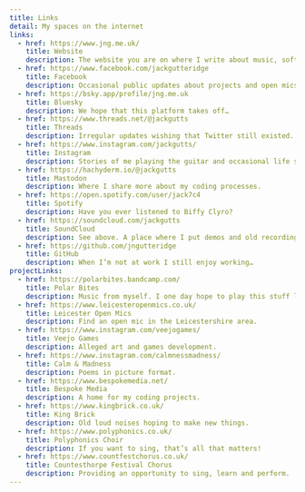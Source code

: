 ```yaml
---
title: Links
detail: My spaces on the internet
links:
  - href: https://www.jng.me.uk/
    title: Website
    description: The website you are on where I write about music, software, and life.
  - href: https://www.facebook.com/jackgutteridge
    title: Facebook
    description: Occasional public updates about projects and open mics in Leicester.
  - href: https://bsky.app/profile/jng.me.uk
    title: Bluesky
    description: We hope that this platform takes off…
  - href: https://www.threads.net/@jackgutts
    title: Threads
    description: Irregular updates wishing that Twitter still existed.
  - href: https://www.instagram.com/jackgutts/
    title: Instagram
    description: Stories of me playing the guitar and occasional life stuff.
  - href: https://hachyderm.io/@jackgutts
    title: Mastodon
    description: Where I share more about my coding processes.
  - href: https://open.spotify.com/user/jack7c4
    title: Spotify
    description: Have you ever listened to Biffy Clyro?
  - href: https://soundcloud.com/jackgutts
    title: SoundCloud
    description: See above. A place where I put demos and old recordings.
  - href: https://github.com/jngutteridge
    title: GitHub
    description: When I’m not at work I still enjoy working…
projectLinks:
  - href: https://polarbites.bandcamp.com/
    title: Polar Bites
    description: Music from myself. I one day hope to play this stuff live with a band.
  - href: https://www.leicesteropenmics.co.uk/
    title: Leicester Open Mics
    description: Find an open mic in the Leicestershire area.
  - href: https://www.instagram.com/veejogames/
    title: Veejo Games
    description: Alleged art and games development.
  - href: https://www.instagram.com/calmnessmadness/
    title: Calm & Madness
    description: Poems in picture format.
  - href: https://www.bespokemedia.net/
    title: Bespoke Media
    description: A home for my coding projects.
  - href: https://www.kingbrick.co.uk/
    title: King Brick
    description: Old loud noises hoping to make new things.
  - href: https://www.polyphonics.co.uk/
    title: Polyphonics Choir
    description: If you want to sing, that’s all that matters!
  - href: https://www.countfestchorus.co.uk/
    title: Countesthorpe Festival Chorus
    description: Providing an opportunity to sing, learn and perform.
---
```

